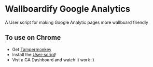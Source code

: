 # Wallboardify Google Analytics
A User script for making Google Analytic pages more wallboard friendly

## To use on Chrome
* Get [Tampermonkey](https://chrome.google.com/webstore/detail/tampermonkey/dhdgffkkebhmkfjojejmpbldmpobfkfo)
* Install the [User-script](https://github.com/PairedPrototype/wallboardify-google-analytics/raw/master/WallboardifyGoogleAnalytics.user.js)!
* Vist a GA Dashboard and watch it work :)
